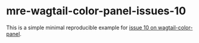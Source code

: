 # mre-wagtail-color-panel-issues-10

This is a simple minimal reproducible example for [issue 10 on wagtail-color-panel](https://github.com/marteinn/wagtail-color-panel/issues/10).
